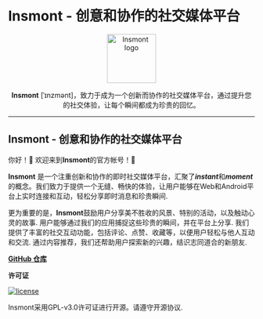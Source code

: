 # Insmont - 创意和协作的社交媒体平台

<p align="center">
    <a href="https://insmont.org.cn" target="_blank" rel="noopener noreferrer">
        <img width="100" src="https://insmont.org.cn/insmont_version_1.svg" alt="Insmont logo" />
    </a>
</p>

<p align="center"><b>Insmont</b> [ˈɪnzmənt]，致力于成为一个创新而协作的社交媒体平台，通过提升您的社交体验，让每个瞬间都成为珍贵的回忆。 </p>

---

## Insmont - 创意和协作的社交媒体平台

你好！:wave: 欢迎来到**Insmont**的官方帐号！:tada:

**Insmont** 是一个注重创新和协作的即时社交媒体平台，汇聚了***instant***和***moment***的概念。我们致力于提供一个无缝、畅快的体验，让用户能够在Web和Android平台上实时连接和互动，轻松分享即时消息和珍贵瞬间.

更为重要的是，**Insmont**鼓励用户分享美不胜收的风景、特别的活动，以及触动心灵的故事. 用户能够通过我们的应用捕捉这些珍贵的瞬间，并在平台上分享. 我们提供了丰富的社交互动功能，包括评论、点赞、收藏等，以便用户轻松与他人互动和交流. 通过内容推荐，我们还帮助用户探索新的兴趣，结识志同道合的新朋友.

**[GitHub 仓库](https://github.com/Insmont/insmont-server)**

**许可证**

[![license](https://img.shields.io/badge/license-GPL--3.0-da282a)](https://github.com/Insmont/insmont-server/blob/main/LICENSE)

Insmont采用GPL-v3.0许可证进行开源。请遵守开源协议.
